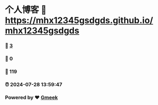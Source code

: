 # 个人博客 :link: https://mhx12345gsdgds.github.io/mhx12345gsdgds 
### :page_facing_up: [3](https://mhx12345gsdgds.github.io/mhx12345gsdgds/tag.html) 
### :speech_balloon: 0 
### :hibiscus: 119 
### :alarm_clock: 2024-07-28 13:59:47 
### Powered by :heart: [Gmeek](https://github.com/Meekdai/Gmeek)
